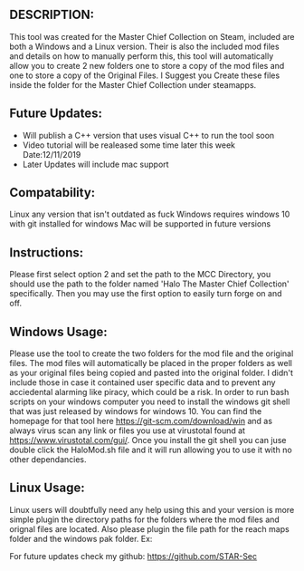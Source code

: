 
DESCRIPTION:
--------------------------------------------
This tool was created for the Master Chief Collection on Steam, included are both a Windows 
and a Linux version. Their is also the included mod files and details on how to manually perform 
this, this tool will automatically allow you to create 2 new folders one to store a copy of the 
mod files and one to store a copy of the Original Files. I Suggest you Create these files inside 
the folder for the Master Chief Collection under steamapps.


Future Updates:
--------------------------------------------
 - Will publish a C++ version that uses visual C++ to run the tool soon
 - Video tutorial will be realeased some time later this week Date:12/11/2019
 - Later Updates will include mac support 


Compatability:
--------------------------------------------
Linux any version that isn't outdated as fuck
Windows requires windows 10 with git installed for windows
Mac will be supported in future versions




Instructions:
-------------------------------------------
Please first select option 2 and set the path to the MCC Directory, you should use the path to
the folder named 'Halo The Master Chief Collection' specifically. Then you may use the first option
to easily turn forge on and off.

Windows Usage:
--------------------------------------------
Please use the tool to create the two folders for the mod file and the original files. The mod
files will automatically be placed in the proper folders as well as your original files being 
copied and pasted into the original folder. I didn't include those in case it contained user 
specific data and to prevent any acciedental alarming like piracy, which could be a risk. In 
order to run bash scripts on your windows computer you need to install the windows git shell
that was just released by windows for windows 10. You can find the homepage for that tool here
https://git-scm.com/download/win and as always virus scan any link or files you use at virustotal
found at https://www.virustotal.com/gui/. Once you install the git shell you can juse double click
the HaloMod.sh file and it will run allowing you to use it with no other dependancies. 


Linux Usage:
--------------------------------------------
Linux users will doubtfully need any help using this and your version is more simple plugin the
directory paths for the folders where the mod files and orignal files are located. Also please 
plugin the file path for the reach maps folder and the windows pak folder. Ex:   


For future updates check my github: https://github.com/STAR-Sec








